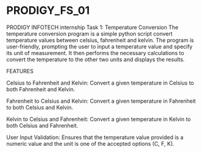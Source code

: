 # PRODIGY_FS_01
PRODIGY INFOTECH internship 
Task 1: Temperature Conversion
  The temperature conversion program is a simple python script convert temperature values between celsius, fahrenheit and kelvin.
  The program is user-friendly, prompting the user to input a temperature value and specify its unit of measurement. It then performs the necessary calculations to convert the temperature to the other two units and displays the results.

 FEATURES
 
  Celsius to Fahrenheit and Kelvin: Convert a given temperature in Celsius to both Fahrenheit and Kelvin.
  
  Fahrenheit to Celsius and Kelvin: Convert a given temperature in Fahrenheit to both Celsius and Kelvin.
  
  Kelvin to Celsius and Fahrenheit: Convert a given temperature in Kelvin to both Celsius and Fahrenheit.
  
  User Input Validation: Ensures that the temperature value provided is a numeric value and the unit is one of the accepted options (C, F, K).
